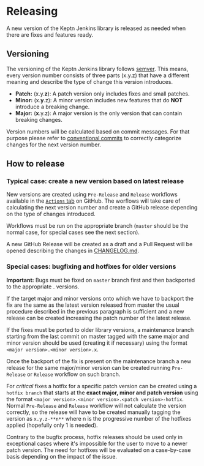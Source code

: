 # Releasing

A new version of the Keptn Jenkins library is released as needed when
there are fixes and features ready.

## Versioning

The versioning of the Keptn Jenkins library follows [semver](https://semver.org/).
This means, every version number consists of three parts (x.y.z) that have a
different meaning and describe the type of change this version introduces.

- **Patch:** (x.y.**z**): A patch version only includes fixes and small patches.
- **Minor:** (x.**y**.z): A minor version includes new features that do **NOT**
  introduce a breaking change.
- **Major:** (**x**.y.z): A major version is the only version that can contain
  breaking changes.

Version numbers will be calculated based on commit messages. For that purpose
please refer to [conventional
commits](https://www.conventionalcommits.org/en/v1.0.0/#summary) to correctly
categorize changes for the next version number.

## How to release

### Typical case: create a new version based on latest release

New versions are created using `Pre-Release` and `Release` workflows available
in the [`Actions`
tab](https://github.com/keptn-sandbox/keptn-jenkins-library/actions) on GitHub.
The worflows will take care of calculating the next version number and create a
GitHub release depending on the type of changes introduced.

Workflows must be run on the appropriate branch (`master` should be the normal
case, for special cases see the next section).

A new GitHub Release will be created as a draft and a Pull Request will be
opened describing the changes in [CHANGELOG.md](CHANGELOG.md).

### Special cases: bugfixing and hotfixes for older versions

**Important:** Bugs must be fixed on `master` branch first and then backported to the
appropriate <major>.<minor> versions.

If the target major and minor versions onto which we have to backport the fix
are the same as the latest version released from master the usual procedure
described in the previous paragraph is sufficient and a new release can be
created increasing the patch number of the latest release.

If the fixes must be ported to older library versions, a maintenance branch
starting from the last commit on master tagged with the same
major and minor version should be used (creating it if necessary) using the
format `<major version>.<minor version>.x`.

Once the backport of the fix is present on the maintenance branch a new release
for the same major/minor version can be created running `Pre-Release` or
`Release` workflow on such branch.

For *critical* fixes a hotfix for a specific patch version can be created using
a `hotfix branch` that starts at the **exact major, minor and patch version**
using the format `<major version>.<minor version>.<patch version>-hotfix`.
Normal `Pre-Release` and `Release` workflow will not calculate the version
correctly, so the release will have to be created manually tagging the version
as `x.y.z-**n**` where n is the progressive number of the hotfixes applied
(hopefully only 1 is needed).

Contrary to the bugfix process, hotfix releases should be used only in
exceptional cases where it's impossible for the user to move to a newer patch
version. The need for hotfixes will be evaluated on a case-by-case basis
depending on the impact of the issue.
